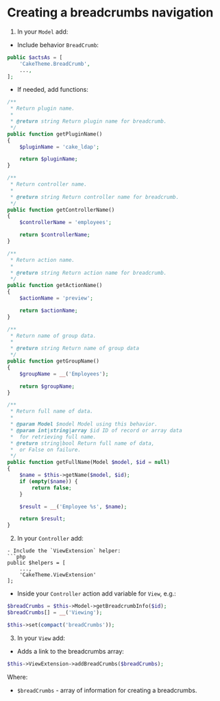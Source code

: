 # Creating a breadcrumbs navigation

1. In your `Model` add:
- Include behavior `BreadCrumb`:
```php
public $actsAs = [
    'CakeTheme.BreadCrumb',
    ...,
];
```
- If needed, add functions:
```php
/**
 * Return plugin name.
 *
 * @return string Return plugin name for breadcrumb.
 */
public function getPluginName()
{
    $pluginName = 'cake_ldap';

    return $pluginName;
}

/**
 * Return controller name.
 *
 * @return string Return controller name for breadcrumb.
 */
public function getControllerName()
{
    $controllerName = 'employees';

    return $controllerName;
}

/**
 * Return action name.
 *
 * @return string Return action name for breadcrumb.
 */
public function getActionName()
{
    $actionName = 'preview';

    return $actionName;
}

/**
 * Return name of group data.
 *
 * @return string Return name of group data
 */
public function getGroupName()
{
    $groupName = __('Employees');

    return $groupName;
}

/**
 * Return full name of data.
 *
 * @param Model $model Model using this behavior.
 * @param int|string|array $id ID of record or array data
 *  for retrieving full name.
 * @return string|bool Return full name of data,
 *  or False on failure.
 */
public function getFullName(Model $model, $id = null)
{
    $name = $this->getName($model, $id);
    if (empty($name)) {
        return false;
    }

    $result = __('Employee %s', $name);

    return $result;
}
```
2. In your `Controller` add: 
```
- Include the `ViewExtension` helper:
```php
public $helpers = [
    ...,
    'CakeTheme.ViewExtension'
];
```
- Inside your `Controller` action add variable for `View`, e.g.:
```php
$breadCrumbs = $this->Model->getBreadcrumbInfo($id);
$breadCrumbs[] = __('Viewing');

$this->set(compact('breadCrumbs'));
```
3. In your `View` add:
- Adds a link to the breadcrumbs array:
```php
$this->ViewExtension->addBreadCrumbs($breadCrumbs);
```
Where:
- `$breadCrumbs` - array of information for creating a breadcrumbs.
